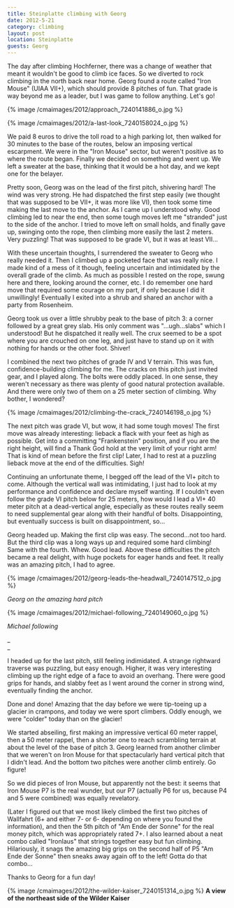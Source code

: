 ```yaml
---
title: Steinplatte climbing with Georg
date: 2012-5-21
category: climbing
layout: post
location: Steinplatte
guests: Georg
---
```


The day after climbing Hochferner, there was a change of weather that
meant it wouldn't be good to climb ice faces. So we diverted to rock climbing
in the north back near home. Georg found a route called "Iron Mouse" (UIAA
VII+), which should provide 8 pitches of fun. That grade is way beyond
me as a leader, but I was game to follow anything. Let's go!
  
  
{% image /cmaimages/2012/approach_7240141886_o.jpg %}
  
{% image /cmaimages/2012/a-last-look_7240158024_o.jpg %}
  
  
We paid 8 euros to drive the toll road to a high parking lot, then walked
for 30 minutes to the base of the routes, below an imposing vertical escarpment.
We were in the "Iron Mouse" sector, but weren't positive as to where the
route began. Finally we decided on something and went up. We left a sweater
at the base, thinking that it would be a hot day, and we kept one for the
belayer.
  
  
Pretty soon, Georg was on the lead of the first pitch, shivering hard!
The wind was very strong. He had dispatched the first step easily (we thought
that was supposed to be VII+, it was more like VI), then took some time
making the last move to the anchor. As I came up I understood why. Good
climbing led to near the end, then some tough moves left me "stranded"
just to the side of the anchor. I tried to move left on small holds, and
finally gave up, swinging onto the rope, then climbing more easily the
last 2 meters. Very puzzling! That was supposed to be grade VI, but it
was at least VII...
  
  
With these uncertain thoughts, I surrendered the sweater to Georg who
really needed it. Then I climbed up a pocketed face that was really nice.
I made kind of a mess of it though, feeling uncertain and intimidated by
the overall grade of the climb. As much as possible I rested on the rope,
swung here and there, looking around the corner, etc. I do remember one
hard move that required some courage on my part, if only because I did
it unwillingly! Eventually I exited into a shrub and shared an anchor with
a party from Rosenheim.
  
  
Georg took us over a little shrubby peak to the base of pitch 3: a corner
followed by a great grey slab. His only comment was "...ugh...slabs" which
I understood! But he dispatched it really well. The crux seemed to be a
spot where you are crouched on one leg, and just have to stand up on it
with nothing for hands or the other foot. Shiver!
  
  
I combined the next two pitches of grade IV and V terrain. This was fun,
confidence-building climbing for me. The cracks on this pitch just invited
gear, and I played along. The bolts were oddly placed. In one sense, they
weren't necessary as there was plenty of good natural protection available.
And there were only two of them on a 25 meter section of climbing. Why
bother, I wondered?
  
  
{% image /cmaimages/2012/climbing-the-crack_7240146198_o.jpg %}
  
  
The next pitch was grade VI, but wow, it had some tough moves! The first
move was already interesting: lieback a flack with your feet as high as
possible. Get into a committing "Frankenstein" position, and if you are
the right height, will find a Thank God hold at the very limit of your
right arm! That is kind of mean before the first clip! Later, I had to
rest at a puzzling lieback move at the end of the difficulties. Sigh!
  
  
Continuing an unfortunate theme, I begged off the lead of the VI+ pitch
to come. Although the vertical wall was intimidating, I just had to look
at my performance and confidence and declare myself wanting. If I couldn't
even follow the grade VI pitch below for 25 meters, how would I lead a
VI+ 40 meter pitch at a dead-vertical angle, especially as these routes
really seem to need supplemental gear along with their handful of bolts.
Disappointing, but eventually success is built on disappointment, so...
  
  
Georg headed up. Making the first clip was easy. The second...not too
hard. But the third clip was a long ways up and required some hard climbing!
Same with the fourth. Whew. Good lead. Above these difficulties the pitch
became a real delight, with huge pockets for eager hands and feet. It really
was an amazing pitch, I had to agree.
  
  
{% image /cmaimages/2012/georg-leads-the-headwall_7240147512_o.jpg %}
  
_Georg on the amazing hard pitch_
  
{% image /cmaimages/2012/michael-following_7240149060_o.jpg %}
  
_Michael following_
  
_  
_
  
I headed up for the last pitch, still feeling indimidated. A strange rightward
traverse was puzzling, but easy enough. Higher, it was very interesting
climbing up the right edge of a face to avoid an overhang. There were good
grips for hands, and slabby feet as I went around the corner in strong
wind, eventually finding the anchor.
  
  
Done and done! Amazing that the day before we were tip-toeing up a glacier
in crampons, and today we were sport climbers. Oddly enough, we were "colder"
today than on the glacier!
  
  
We started abseiling, first making an impressive vertical 60 meter rappel,
then a 50 meter rappel, then a shorter one to reach scrambling terrain
at about the level of the base of pitch 3\. Georg learned from another climber
that we weren't on Iron Mouse for that spectacularly hard vertical pitch
that I didn't lead. And the bottom two pitches were another climb entirely.
Go figure!
  
  
So we did pieces of Iron Mouse, but apparently not the best: it seems
that Iron Mouse P7 is the real wunder, but our P7 (actually P6 for us,
because P4 and 5 were combined) was equally revelatory.
  
  
(Later I figured out that we most likely climbed the first two pitches
of Wallfahrt (6+ and either 7- or 6- depending on where you found the information),
and then the 5th pitch of "Am Ende der Sonne" for the real money pitch,
which was appropriately rated 7+. I also learned about a neat combo called
"Ironlaus" that strings together easy but fun climbing. Hilariously, it
snags the amazing big grips on the second half of P5 "Am Ende der Sonne"
then sneaks away again off to the left! Gotta do that combo...
  
  
Thanks to Georg for a fun day!
  
{% image /cmaimages/2012/the-wilder-kaiser_7240151314_o.jpg %}
__A view of the northeast side of the Wilder Kaiser__
